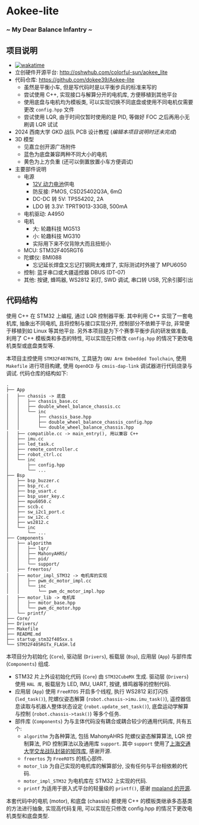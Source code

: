 # Aokee-lite
### \~ My Dear Balance Infantry \~

## 项目说明

- [![wakatime](https://wakatime.com/badge/github/dokee39/Aokee-lite.svg?style=flat-square)](https://wakatime.com/@bfcd022b-5701-445b-9c00-22ff2d260468/projects/zmkjrhqgac)
- 立创硬件开源平台: http://oshwhub.com/colorful-sun/aokee_lite
- 代码仓库: https://github.com/dokee39/Aokee-lite
    - 虽然是平衡小车, 但是写代码时是以平衡步兵的标准来写的
    - 尝试使用 C++, 实现接口与解算分开的电机库, 方便移植到其他平台
    - 使用底盘与电机均为模板类, 可以实现切换不同底盘或使用不同电机仅需要更改 `config.hpp` 文件
    - 尝试使用 LQR, 由于时间仅暂时使用的是 PID, 等做好 FOC 之后再用小无刷调 LQR 试试
- 2024 西南大学 GKD 战队 PCB 设计教程 (*编辑本项目说明时还未完成*)
- 3D 模型
    - 见嘉立创开源广场附件
    - 蓝色为底盘兼容两种不同大小的电机
    - 黄色为上方负重 (还可以倒置放置小车方便调试)
- 主要部件说明
    - 电源
        - [12V 动力电池](https://m.tb.cn/h.gXxeS5unhuaDTxu?tk=eOekWum7ekZ)供电
        - 防反接: PMOS, CSD25402Q3A, 6mΩ
        - DC-DC 转 5V: TPS54202, 2A
        - LDO 转 3.3V: TPRT9013-33GB, 500mA
    - 电机驱动: A4950
    - 电机
        - 大: 轮趣科技 MG513
        - 小: 轮趣科技 MG310
        - 实际用下来不仅背隙大而且扭矩小
    - MCU: STM32F405RGT6
    - 陀螺仪: BMI088
        - 忘记延长焊盘又忘记打钢网太难焊了, 实际测试时外接了 MPU6050
    - 控制: 蓝牙串口或大疆遥控器 DBUS (DT-07)
    - 其他: 按键, 蜂鸣器, WS2812 彩灯, SWD 调试, 串口转 USB, 冗余引脚引出

## 代码结构

使用 C++ 在 STM32 上编程, 通过 LQR 控制器平衡. 其中利用 C++ 实现了一套电机库, 抽象出不同电机, 且将控制与接口实现分开, 控制部分不依赖于平台, 非常便于移植到如 Linux 等其他平台. 另外本项目是为下个赛季平衡步兵的研发做准备, 利用了 C++ 模板类和多态的特性, 可以实现在只修改 `config.hpp` 的情况下更改电机类型或底盘类型等. 

本项目主控使用 `STM32F407RGT6`, 工具链为 `GNU Arm Embedded Toolchain`, 使用 `Makefile` 进行项目构建, 使用 `OpenOCD` 与 `cmsis-dap-link` 调试器进行代码烧录与调试. 代码仓库的结构如下: 

```
.
├── App
│   ├── chassis -> 底盘
│   │   ├── chassis_base.cc
│   │   ├── double_wheel_balance_chassis.cc
│   │   └── inc
│   │       ├── chassis_base.hpp
│   │       ├── double_wheel_balance_chassis_config.hpp
│   │       └── double_wheel_balance_chassis.hpp
│   ├── compatible.cc -> main_entry(), 用以兼容 C++
│   ├── imu.cc
│   ├── led_task.c
│   ├── remote_controller.c
│   ├── robot_ctrl.cc
│   └── inc
│       ├── config.hpp
│       └── ...
├── Bsp
│   ├── bsp_buzzer.c
│   ├── bsp_rc.c
│   ├── bsp_usart.c
│   ├── bsp_user_key.c
│   ├── mpu6050.c
│   ├── sccb.c
│   ├── sw_i2c1_port.c
│   ├── sw_i2c.c
│   ├── ws2812.c
│   └── inc
│       └── ...
├── Components
│   ├── algorithm
│   │   ├── lqr/
│   │   ├── MahonyAHRS/
│   │   ├── pid/
│   │   └── support/
│   ├── freertos/
│   ├── motor_impl_STM32 -> 电机库的实现
│   │   ├── pwm_dc_motor_impl.cc
│   │   └── inc
│   │       └── pwm_dc_motor_impl.hpp
│   ├── motor_lib -> 电机库
│   │   ├── motor_base.hpp
│   │   └── pwm_dc_motor.hpp
│   └── printf/
├── Core/
├── Drivers/
├── Makefile
├── README.md
├── startup_stm32f405xx.s
└── STM32F405RGTx_FLASH.ld

```

本项目分为初始化 (`Core`), 驱动层 (`Drivers`), 板载层 (`Bsp`), 应用层 (`App`) 与部件库 (`Components`) 组成. 
- STM32 片上外设初始化代码 (`Core`) 由 `STM32CubeMX` 生成. 
驱动层 (`Drivers`) 使用 `HAL 库`, 板载层为 LED, IMU, UART, 按键, 蜂鸣器等的控制代码. 
- 应用层 (`App`) 使用 `FreeRTOS` 开启多个线程, 执行 WS2812 彩灯闪烁 (`led_task()`), 陀螺仪姿态解算 (`robot.chassis->imu.imu_task()`), 遥控器信息读取与机器人整体状态设定 (`robot.update_set_task()`), 底盘运动学解算与控制 (`robot.chassis->task()`) 等多个任务. 
- 部件库 (`Components`) 为与主体代码没有耦合或耦合较少的通用代码库, 共有五个: 
    - `algorithm` 为各种算法, 包括 MahonyAHRS 陀螺仪姿态解算算法, LQR 控制算法, PID 控制算法以及通用库 `support`. 其中 `support` 使用了[上海交通大学交龙战队封装的矩阵库](https://github.com/SJTU-RoboMaster-Team/Matrix_and_Robotics_on_STM32), 感谢开源. 
    - `freertos` 为 `FreeROTS` 的核心部件. 
    - `motor_lib` 为自己实现的电机库的解算部分, 没有任何与平台相依赖的代码. 
    - `motor_impl_STM32` 为电机库在 STM32 上实现的代码. 
    - `printf` 为适用于嵌入式平台的轻量级的 `printf()`, 感谢 [mpaland 的开源](https://github.com/mpaland/printf). 

本套代码中的电机 (motor), 和底盘 (chassis) 都使用 C++ 的模板类继承多态基类的方法进行抽象, 实现高代码复用, 可以实现在只修改 config.hpp 的情况下更改电机类型和底盘类型. 

